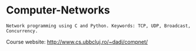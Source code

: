 # Computer-Networks
    Network programming using C and Python. Keywords: TCP, UDP, Broadcast, Concurrency.
Course website: http://www.cs.ubbcluj.ro/~dadi/compnet/
